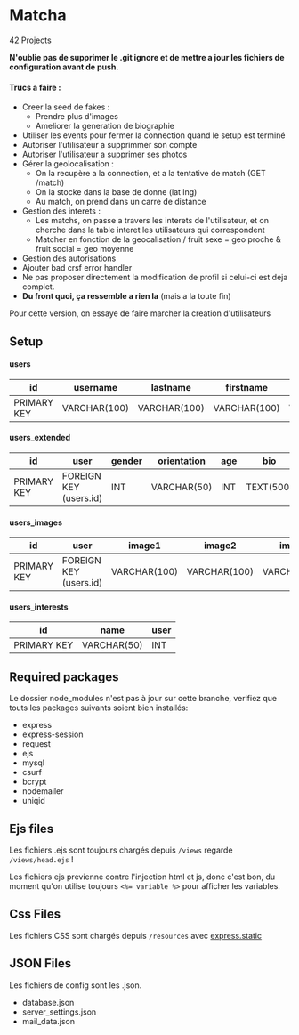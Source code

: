 # Matcha
42 Projects

**N'oublie pas de supprimer le .git ignore et de mettre a jour les fichiers de configuration avant de push.**

#### Trucs a faire :

- Creer la seed de fakes :
    - Prendre plus d'images
    - Ameliorer la generation de biographie
- Utiliser les events pour fermer la connection quand le setup est terminé
- Autoriser l'utilisateur a supprimmer son compte
- Autoriser l'utilisateur a supprimer ses photos
- Gérer la geolocalisation :
    - On la recupère a la connection, et a la tentative de match (GET /match)
    - On la stocke dans la base de donne (lat lng)
    - Au match, on prend dans un carre de distance
- Gestion des interets :
    - Les matchs, on passe a travers les interets de l'utilisateur, et on cherche dans la table interet les utilisateurs qui correspondent
    - Matcher en fonction de la geocalisation / fruit sexe = geo proche & fruit social = geo moyenne
- Gestion des autorisations
- Ajouter bad crsf error handler
- Ne pas proposer directement la modification de profil si celui-ci est deja complet.
- **Du front quoi, ça ressemble a rien la** (mais a la toute fin)

Pour cette version, on essaye de faire marcher la creation d'utilisateurs

## Setup

#### users

id  | username | lastname | firstname | email | status | fruit | password
--- | -------- | -------- | --------- | ----- | ------ | ----- | --------
PRIMARY KEY | VARCHAR(100) | VARCHAR(100) | VARCHAR(100) | VARCHAR(255) | VARCHAR(100) | VARCHAR(20) | VARCHAR(255)

#### users_extended

id  | user | gender | orientation | age | bio | interests
--- | ---- | ------ | ----------- | --- | --- | ---------
PRIMARY KEY | FOREIGN KEY (users.id) | INT | VARCHAR(50) | INT | TEXT(500) | VARCHAR(255)

#### users_images

id  | user | image1 | image2 | image3 | image4 | image5
--- | ---- | ------ | ------ | ------ | ------ | ------
PRIMARY KEY | FOREIGN KEY (users.id) | VARCHAR(100) | VARCHAR(100) | VARCHAR(100) | VARCHAR(100) | VARCHAR(100)

#### users_interests

id  | name | user
--- | ---- | -----
PRIMARY KEY | VARCHAR(50) | INT

## Required packages

Le dossier node_modules n'est pas à jour sur cette branche, verifiez que touts les packages suivants soient bien installés:
- express
- express-session
- request
- ejs
- mysql
- csurf
- bcrypt
- nodemailer
- uniqid

## Ejs files

Les fichiers .ejs sont toujours chargés depuis `/views` regarde `/views/head.ejs` !

Les fichiers ejs previenne contre l'injection html et js, donc c'est bon, du moment qu'on utilise toujours `<%= variable %>`
pour afficher les variables.

## Css Files

Les fichiers CSS sont chargés depuis `/resources` avec [express.static](https://expressjs.com/en/starter/static-files.html)

## JSON Files

Les fichiers de config sont les .json.

 - database.json
 - server_settings.json
 - mail_data.json
